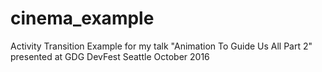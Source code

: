 # cinema_example
Activity Transition Example for my talk "Animation To Guide Us All Part 2" 
presented at GDG DevFest Seattle October 2016
